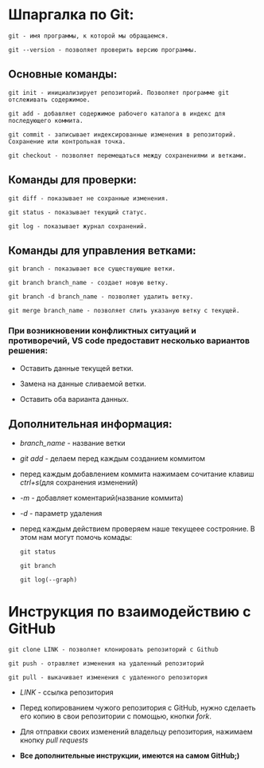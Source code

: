 # Шпаргалка по Git:

    git - имя программы, к которой мы обращаемся. 

    git --version - позволяет проверить версию программы. 

## Основные команды:

    git init - инициализирует репозиторий. Позволяет программе git отслеживать содержимое.

    git add - добавляет содержимое рабочего каталога в индекс для последующего коммита.

    git commit - записывает индексированные изменения в репозиторий. Сохранение или контрольная точка.

    git checkout - позволяет перемещаться между сохранениями и ветками.

## Команды для проверки: 

    git diff - показывает не сохранные изменения. 

    git status - показывает текущий статус.

    git log - показывает журнал сохранений.

## Команды для управления ветками:

    git branch - показывает все существующие ветки.

    git branch branch_name - создает новую ветку.

    git branch -d branch_name - позволяет удалить ветку.

    git merge branch_name - позволяет слить указаную ветку с текущей.

### При возникновении конфликтных ситуаций и противоречий, VS code предоставит несколько вариантов решения:

* Оставить данные текущей ветки. 

* Замена на данные сливаемой ветки.

* Оставить оба варианта данных.


## Дополнительная информация:

* *branch_name* - название ветки

* *git add* - делаем перед каждым созданием коммитом

* перед каждым добавлением коммита нажимаем сочитание клавиш *ctrl+s*(для сохранения изменений)

* *-m* - добавляет коментарий(название коммита)

* *-d* - параметр удаления

* перед каждым действием проверяем наше текущеее сострояние. В этом нам могут помочь комады:

      git status

      git branch

      git log(--graph)

# Инструкция по взаимодействию с GitHub

    git clone LINK - позволяет клонировать репозиторий с Github

    git push - отравляет изменения на удаленный репозиторий

    git pull - выкачивает изменения с удаленного репозитория

* *LINK* - ссылка репозитория

* Перед копированием чужого репозитория с GitHub, нужно сделаеть его копию в свои репозитории с помощью, кнопки *fork*.

* Для отправки своих изменений владельцу репозитория, нажимаем кнопку *pull requests*

* __Все дополнительные инструкции, имеются на самом GitHub;)__
    